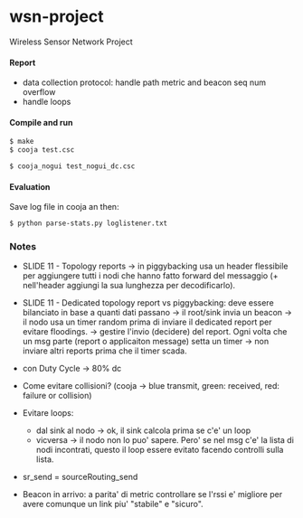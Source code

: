 # wsn-project
Wireless Sensor Network Project


#### Report

- data collection protocol: handle path metric and beacon seq num overflow
- handle loops


#### Compile and run

```sh
$ make
$ cooja test.csc
```
```sh
$ cooja_nogui test_nogui_dc.csc
```

#### Evaluation

Save log file in cooja an then:

```sh
$ python parse-stats.py loglistener.txt
```

### Notes

- SLIDE 11 - Topology reports -> in piggybacking usa un header flessibile per aggiungere tutti i nodi che hanno fatto forward del messaggio (+ nell'header aggiungi la sua lunghezza per decodificarlo).

- SLIDE 11 - Dedicated topology report vs piggybacking: deve essere bilanciato in base a quanti dati passano -> il root/sink invia un beacon -> il nodo usa un timer random prima di inviare il dedicated report per evitare floodings.
-> gestire l'invio (decidere) del report. Ogni volta che un msg parte (report o applicaiton message) setta un timer -> non inviare altri reports prima che il timer scada.

- con Duty Cycle -> 80% dc

- Come evitare collisioni? (cooja -> blue transmit, green: received, red: failure or collision)

- Evitare loops:
    - dal sink al nodo -> ok, il sink calcola prima se c'e' un loop
    - vicversa -> il nodo non lo puo' sapere. Pero' se nel msg c'e' la lista di  nodi incontrati, questo il loop essere evitato facendo controlli sulla lista.

- sr_send = sourceRouting_send

- Beacon in arrivo: a parita' di metric controllare se l'rssi e' migliore per avere comunque un link piu' "stabile" e "sicuro".
